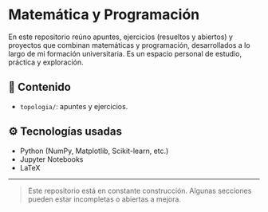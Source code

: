 # Matemática y Programación

En este repositorio reúno apuntes, ejercicios (resueltos y abiertos) y proyectos que combinan matemáticas y programación, desarrollados a lo largo de mi formación universitaria. Es un espacio personal de estudio, práctica y exploración.

## 📂 Contenido

- `topologia/`: apuntes y ejercicios.

## ⚙️ Tecnologías usadas

- Python (NumPy, Matplotlib, Scikit-learn, etc.)
- Jupyter Notebooks
- LaTeX

---

> Este repositorio está en constante construcción. Algunas secciones pueden estar incompletas o abiertas a mejora.
